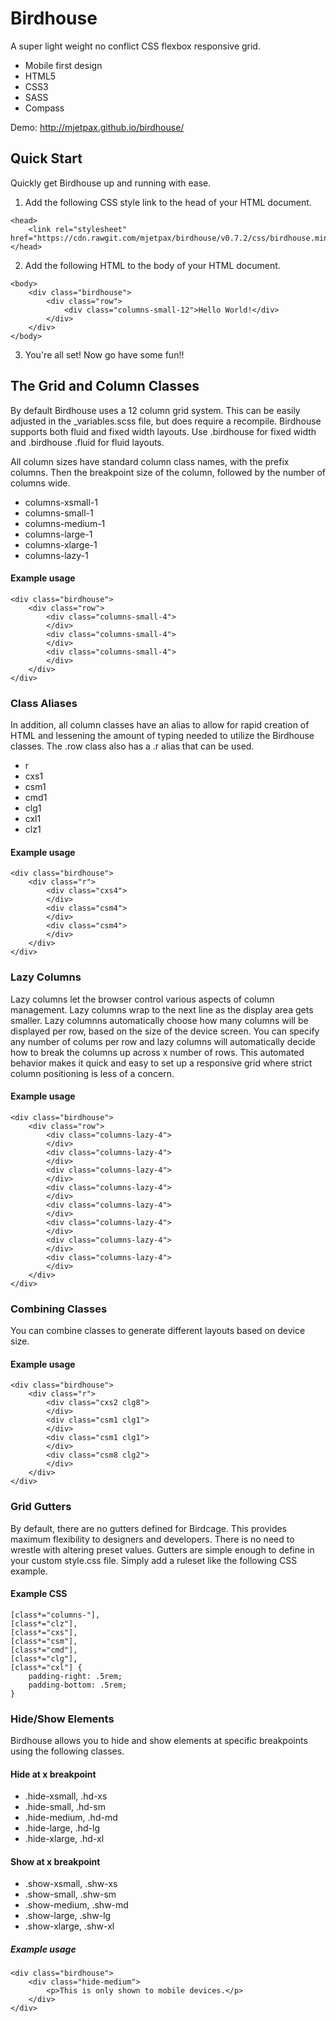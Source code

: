 # Birdhouse
A super light weight no conflict CSS flexbox responsive grid.

* Mobile first design
* HTML5
* CSS3
* SASS
* Compass

Demo: http://mjetpax.github.io/birdhouse/


## Quick Start

Quickly get Birdhouse up and running with ease.

1) Add the following CSS style link to the head of your HTML document.
```
<head>
    <link rel="stylesheet" href="https://cdn.rawgit.com/mjetpax/birdhouse/v0.7.2/css/birdhouse.min.css">
</head>
```

2) Add the following HTML to the body of your HTML document.
```
<body>
    <div class="birdhouse">
        <div class="row">
            <div class="columns-small-12">Hello World!</div>
        </div>
    </div>
</body>
```

3) You're all set! Now go have some fun!!


## The Grid and Column Classes

By default Birdhouse uses a 12 column grid system. This can be easily adjusted in the _variables.scss file, but does require a recompile. Birdhouse supports both fluid and fixed width layouts. Use .birdhouse for fixed width and .birdhouse .fluid for fluid layouts.

All column sizes have standard column class names, with the prefix columns. Then the breakpoint size of the column, followed by the number of columns wide.

* columns-xsmall-1
* columns-small-1
* columns-medium-1
* columns-large-1
* columns-xlarge-1
* columns-lazy-1

#### Example usage
```
<div class="birdhouse">
    <div class="row">
        <div class="columns-small-4">
        </div>
        <div class="columns-small-4">
        </div>
        <div class="columns-small-4">
        </div>
    </div>
</div>
```

### Class Aliases

In addition, all column classes have an alias to allow for rapid creation of HTML and lessening the amount of typing needed to utilize the Birdhouse classes. The .row class also has a .r alias that can be used.

* r
* cxs1
* csm1
* cmd1
* clg1
* cxl1
* clz1 

#### Example usage
```
<div class="birdhouse">
    <div class="r">
        <div class="cxs4">
        </div>
        <div class="csm4">
        </div>
        <div class="csm4">
        </div>
    </div>
</div>
```

### Lazy Columns

Lazy columns let the browser control various aspects of column management. Lazy columns wrap to the next line as the display area gets smaller. Lazy columnns automatically choose how many columns will be displayed per row, based on the size of the device screen. You can specify any number of colums per row and lazy columns will automatically decide how to break the columns up across x number of rows. This automated behavior makes it quick and easy to set up a responsive grid where strict column positioning is less of a concern.

#### Example usage
```
<div class="birdhouse">
    <div class="row">
        <div class="columns-lazy-4">
        </div>
        <div class="columns-lazy-4">
        </div>
        <div class="columns-lazy-4">
        </div>
        <div class="columns-lazy-4">
        </div>
        <div class="columns-lazy-4">
        </div>
        <div class="columns-lazy-4">
        </div>
        <div class="columns-lazy-4">
        </div>
        <div class="columns-lazy-4">
        </div>
    </div>
</div>
```

### Combining Classes

You can combine classes to generate different layouts based on device size.

#### Example usage
```
<div class="birdhouse">
    <div class="r">
        <div class="cxs2 clg8">
        </div>
        <div class="csm1 clg1">
        </div>
        <div class="csm1 clg1">
        </div>
        <div class="csm8 clg2">
        </div>
    </div>
</div>
```

### Grid Gutters

By default, there are no gutters defined for Birdcage. This provides maximum flexibility to designers and developers. There is no need to wrestle with altering preset values. Gutters are simple enough to define in your custom style.css file. Simply add a ruleset like the following CSS example.

#### Example CSS
```
[class*="columns-"], 
[class*="clz"], 
[class*="cxs"], 
[class*="csm"], 
[class*="cmd"],
[class*="clg"], 
[class*="cxl"] {
    padding-right: .5rem;
    padding-bottom: .5rem;
}
```

### Hide/Show Elements

Birdhouse allows you to hide and show elements at specific breakpoints using the following classes.

#### Hide at x breakpoint

* .hide-xsmall, .hd-xs
* .hide-small, .hd-sm
* .hide-medium, .hd-md
* .hide-large, .hd-lg
* .hide-xlarge, .hd-xl

#### Show at x breakpoint

* .show-xsmall, .shw-xs
* .show-small, .shw-sm
* .show-medium, .shw-md
* .show-large, .shw-lg
* .show-xlarge, .shw-xl

##### Example usage
```
<div class="birdhouse">
    <div class="hide-medium">
        <p>This is only shown to mobile devices.</p>
    </div>
</div>
```
